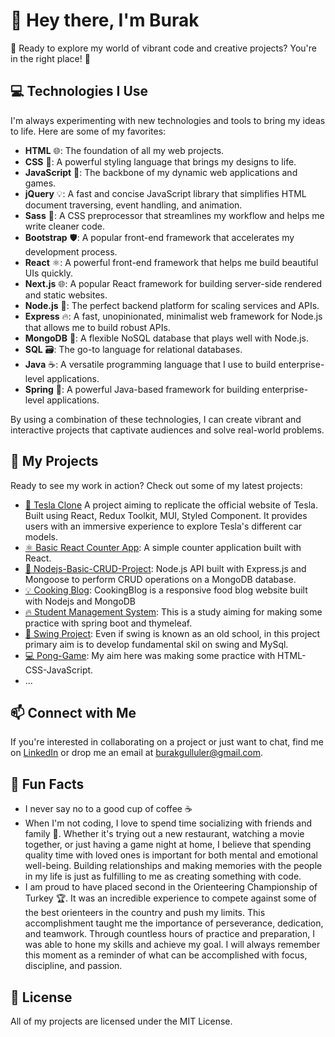 # 👋 Hey there, I'm Burak 

🎉 Ready to explore my world of vibrant code and creative projects? You're in the right place! 🎉 

## 💻 Technologies I Use

I'm always experimenting with new technologies and tools to bring my ideas to life. Here are some of my favorites:

- **HTML** 🌐: The foundation of all my web projects.
- **CSS** 🎨: A powerful styling language that brings my designs to life.
- **JavaScript** 🌟: The backbone of my dynamic web applications and games.
- **jQuery** 💡: A fast and concise JavaScript library that simplifies HTML document traversing, event handling, and animation.
- **Sass** 💅: A CSS preprocessor that streamlines my workflow and helps me write cleaner code.
- **Bootstrap** 🛡️: A popular front-end framework that accelerates my development process.
- **React** ⚛️: A powerful front-end framework that helps me build beautiful UIs quickly.
- **Next.js** 🌐: A popular React framework for building server-side rendered and static websites. 
- **Node.js** 🚀: The perfect backend platform for scaling services and APIs.
- **Express** 🔥: A fast, unopinionated, minimalist web framework for Node.js that allows me to build robust APIs.
- **MongoDB** 🍃: A flexible NoSQL database that plays well with Node.js.
- **SQL** 🗃️: The go-to language for relational databases.
- **Java** ☕: A versatile programming language that I use to build enterprise-level applications.
- **Spring** 🌸: A powerful Java-based framework for building enterprise-level applications.


By using a combination of these technologies, I can create vibrant and interactive projects that captivate audiences and solve real-world problems.

## 🚀 My Projects

Ready to see my work in action? Check out some of my latest projects:
- [🚗 Tesla Clone](https://github.com/buraxta/Tesla-Clone) A project aiming to replicate the official website of Tesla. Built using React, Redux Toolkit, MUI, Styled Component. It provides users with an immersive experience to explore Tesla's different car models.
- [⚛️ Basic React Counter App](https://github.com/buraxta/Basic-React-Counter-App): A simple counter application built with React.
- [🎈 Nodejs-Basic-CRUD-Project](https://github.com/buraxta/Nodejs-Basic-CRUD-Project): Node.js API built with Express.js and Mongoose to perform CRUD operations on a MongoDB database.
- [💡 Cooking Blog](https://github.com/buraxta/CookingBlog): CookingBlog is a responsive food blog website built with Nodejs and MongoDB
- [🔥 Student Management System](https://github.com/buraxta/student-management-system): This is a study aiming for making some practice with spring boot and thymeleaf.
- [🌈 Swing Project](https://github.com/buraxta/Swing-Project-with-MySQL): Even if swing is known as an old school, in this project primary aim is to develop fundamental skil on swing and MySql.
- [💻 Pong-Game](https://github.com/buraxta/Pong-Game-JS): My aim here was making some practice with HTML-CSS-JavaScript.
- ...



## 📫 Connect with Me

If you're interested in collaborating on a project or just want to chat, find me on [LinkedIn](https://www.linkedin.com/in/burak-gulluler/) or drop me an email at [burakgulluler@gmail.com](mailto:burakgulluler@gmail.com).

## 🌈 Fun Facts

- I never say no to a good cup of coffee ☕️
- When I'm not coding, I love to spend time socializing with friends and family 👫. Whether it's trying out a new restaurant, watching a movie together, or just having a game night at home, I believe that spending quality time with loved ones is important for both mental and emotional well-being. Building relationships and making memories with the people in my life is just as fulfilling to me as creating something with code.
- I am proud to have placed second in the Orienteering Championship of Turkey 🏆. It was an incredible experience to compete against some of the best orienteers in the country and push my limits. This accomplishment taught me the importance of perseverance, dedication, and teamwork. Through countless hours of practice and preparation, I was able to hone my skills and achieve my goal. I will always remember this moment as a reminder of what can be accomplished with focus, discipline, and passion.

## 🔑 License

All of my projects are licensed under the MIT License.
